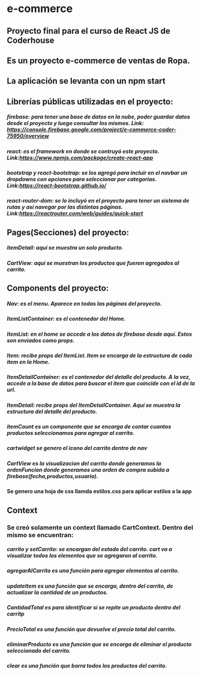 # e-commerce

## Proyecto final para el curso de React JS de Coderhouse

## Es un proyecto e-commerce de ventas de Ropa.

## La aplicación se levanta con un npm start

## Librerías públicas utilizadas en el proyecto:



##### firebase: para tener una base de datos en la nube, poder guardar datos desde el proyecto y luego consultar los mismos. Link: https://console.firebase.google.com/project/e-commerce-coder-75950/overview

##### react: es el framework en donde se contruyó este proyecto. Link:https://www.npmjs.com/package/create-react-app

##### bootstrap y react-bootstrap: se los agregó para incluir en el navbar un dropdowns con opciones para seleccionar por categorias. Link:https://react-bootstrap.github.io/

##### react-router-dom: se lo incluyó en el proyecto para tener un sistema de rutas y así navegar por las distintas páginas. Link:https://reactrouter.com/web/guides/quick-start

## Pages(Secciones) del proyecto:

##### itemDetail: aqui se muestra un solo producto.

##### CartView: aqui se muestran los productos que fueron agregados al carrito.



## Components del proyecto:

##### Nav: es el menu. Aparece en todas las páginas del proyecto.

##### ItemListContainer: es el contenedor del Home.

##### ItemList: en el home se accede a los datos de firebase desde aquí. Estos son enviados como props.

##### Item: recibe props del ItemList. Item se encarga de la estructura de cada item en la Home.

##### ItemDetailContainer: es el contenedor del detalle del producto. A la vez, accede a la base de datos para buscar el item que coincide con el id de la url.

##### ItemDetail: recibe props del ItemDetailContainer. Aquí se muestra la estructura del detalle del producto.

##### itemCount es un componente que se encarga de contar cuantos productos seleccionamos para agregar al  carrito.

##### cartwidget se genero el icono del carrito dentro de nav
  
#####  CartView es la visualizacion del carrito donde generamos la ordenFuncion donde generamos una orden de compra subida a firebase(fecha,productos,usuario).

#### Se genero una hoja de css llamda estilos.css para aplicar estilos a la app





## Context

### Se creó solamente un context llamado CartContext. Dentro del mismo se encuentran:

##### carrito y setCarrito: se encargan del estado del carrito. cart va a visualizar todos los elementos que se agregaron al carrito.

##### agregarAlCarrito es una función para agregar elementos al carrito.

##### updateItem es una función que se encarga, dentro del carrito, de actualizar la cantidad de un productos.

##### CantidadTotal es para identificar si se repite un producto dentro del carritp

##### PrecioTotal es una función que devuelve el precio total del carrito.

##### eliminarProducto  es una función que se encarga de eliminar el producto seleccionado del carrito.

##### clear es una función que borra todos los productos del carrito.